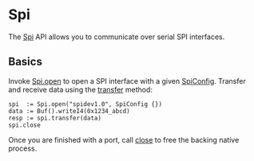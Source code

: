 # Spi

The [Spi](../api/studs/Spi.html) API allows you to communicate over serial
SPI interfaces.

## Basics

[config]:   ../api/studs/Spi.html
[open]:     ../api/studs/Spi.html#open
[transfer]: ../api/studs/Spi.html#transfer
[close]:    ../api/studs/Spi.html#close

Invoke [Spi.open][open] to open a SPI interface with a given
[SpiConfig][config]. Transfer and receive data using the [transfer][transfer]
method:

    spi  := Spi.open("spidev1.0", SpiConfig {})
    data := Buf().writeI4(0x1234_abcd)
    resp := spi.transfer(data)
    spi.close

Once you are finished with a port, call [close][close] to free the backing
native process.
